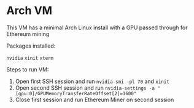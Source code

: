 # Arch VM

This VM has a minimal Arch Linux install with a GPU passed through for Ethereum mining


Packages installed:

`nvidia`
`xinit`
`xterm`

Steps to run VM:
1. Open first SSH session and run `nvidia-smi -pl 70` and `xinit`
2. Open second SSH session and run `nvidia-settings -a "[gpu:0]/GPUMemoryTransferRateOffset[2]=1600"`
3. Close first session and run Ethereum Miner on second session
